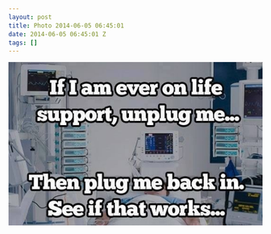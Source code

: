 ```yaml
---
layout: post
title: Photo 2014-06-05 06:45:01
date: 2014-06-05 06:45:01 Z
tags: []
---
```

![](/media/2014/06/87874313884.jpg)
